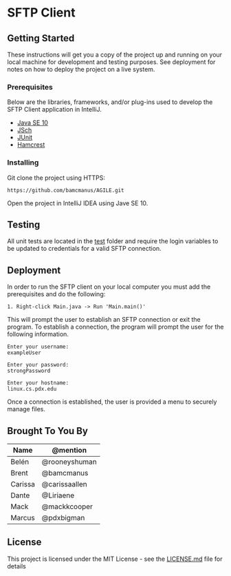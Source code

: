 # SFTP Client 

## Getting Started

These instructions will get you a copy of the project up and running on your local machine for development and testing purposes. See deployment for notes on how to deploy the project on a live system.

### Prerequisites

Below are the libraries, frameworks, and/or plug-ins used to develop the SFTP Client application in IntelliJ.
* [Java SE 10](http://www.oracle.com/technetwork/java/javase/downloads/jdk10-downloads-4416644.html)
* [JSch](http://www.jcraft.com/jsch/)
* [JUnit](https://github.com/junit-team/junit4/blob/master/doc/ReleaseNotes4.12.md)
* [Hamcrest](http://hamcrest.org/JavaHamcrest/)

### Installing

Git clone the project using HTTPS: 

```
https://github.com/bamcmanus/AGILE.git
```

Open the project in IntelliJ IDEA using Jave SE 10.

## Testing

All unit tests are located in the [test](src/test/java/) folder and require the login variables to be updated to credentials for a valid SFTP connection.

## Deployment

In order to run the SFTP client on your local computer you must add the prerequisites and do the following:

```
1. Right-click Main.java -> Run 'Main.main()'
```

This will prompt the user to establish an SFTP connection or exit the program. To establish a connection, the program will prompt the user for the following information.

```
Enter your username:
exampleUser
```
```
Enter your password:
strongPassword
```
```
Enter your hostname:
linux.cs.pdx.edu
```
Once a connection is established, the user is provided a menu to securely manage files.

## Brought To You By
|   Name    |    @mention   |
|-----------|---------------|
|   Belén   | @rooneyshuman |
|   Brent   | @bamcmanus    |
|  Carissa  | @carissaallen |
|   Dante   | @Liriaene     |
|   Mack    | @mackkcooper  |
|  Marcus   | @pdxbigman    |

## License

This project is licensed under the MIT License - see the [LICENSE.md](https://github.com/bamcmanus/AGILE/blob/master/LICENSE) file for details
